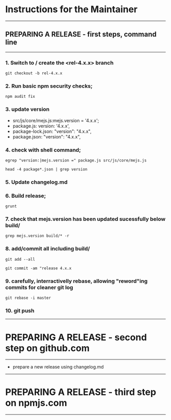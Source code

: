 
# Instructions for the Maintainer

**********************
## PREPARING A RELEASE - first steps, command line
**********************

### 1. Switch to / create the <rel-4.x.x> branch

`git checkout -b rel-4.x.x`

### 2. Run basic npm security checks;

`npm audit fix`

### 3. update version

* src/js/core/mejs.js:mejs.version = '4.x.x';
* package.js: version: '4.x.x',
* package-lock.json: "version": "4.x.x",
* package.json: "version": "4.x.x",

### 4. check with shell command;
`egrep "version:|mejs.version =" package.js src/js/core/mejs.js`

`head -4 package*.json | grep version`

### 5. Update changelog.md

### 6. Build release;

`grunt`

### 7. check that mejs.version has been updated sucessfully below build/

`grep mejs.version build/* -r`

### 8. add/commit all including build/

`git add --all`

`git commit -am "release 4.x.x`

### 9. carefully, interractivelly rebase, allowing  "reword"ing commits for cleaner git log

`git rebase -i master`

### 10. git push


**********************
# PREPARING A RELEASE - second step on github.com
**********************

* prepare a new release using changelog.md

**********************
# PREPARING A RELEASE - third step on npmjs.com
**********************
